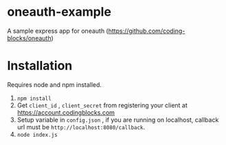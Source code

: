 # oneauth-example
A sample express app for oneauth (https://github.com/coding-blocks/oneauth)

# Installation

Requires node and npm installed.

1. `npm install`
2. Get `client_id` , `client_secret` from registering your client at https://account.codingblocks.com
3. Setup variable in `config.json` , if you are running on localhost, callback url must be `http://localhost:8080/callback`.
4. `node index.js`
